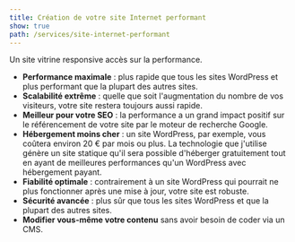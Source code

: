 ```yaml
---
title: Création de votre site Internet performant
show: true
path: /services/site-internet-performant
---
```


Un site vitrine responsive accès sur la performance.

- **Performance maximale** : plus rapide que tous les sites WordPress et plus performant que la plupart des autres sites.
- **Scalabilité extrême** : quelle que soit l'augmentation du nombre de vos visiteurs, votre site restera toujours aussi rapide.
- **Meilleur pour votre SEO** : la performance a un grand impact positif sur le référencement de votre site par le moteur de recherche Google.
- **Hébergement moins cher** : un site WordPress, par exemple, vous coûtera environ 20 € par mois ou plus. La technologie que j'utilise génère un site statique qu'il sera possible d'héberger gratuitement tout en ayant de meilleures performances qu'un WordPress avec hébergement payant.
- **Fiabilité optimale** : contrairement à un site WordPress qui pourrait ne plus fonctionner après une mise à jour, votre site est robuste.
- **Sécurité avancée** : plus sûr que tous les sites WordPress et que la plupart des autres sites.
- **Modifier vous-même votre contenu** sans avoir besoin de coder via un CMS.
